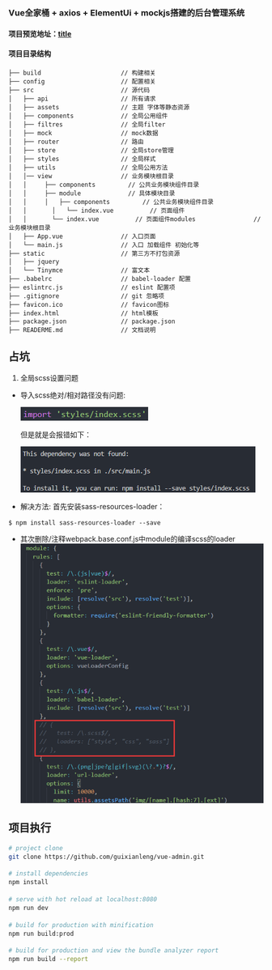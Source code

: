 ### Vue全家桶 + axios + ElementUi + mockjs搭建的后台管理系统

#### 项目预览地址：[title](https://guixianleng.github.io/vue-admin/dist/index.html?_blank)

#### 项目目录结构
```shell
├── build                      // 构建相关  
├── config                     // 配置相关
├── src                        // 源代码
│   ├── api                    // 所有请求
│   ├── assets                 // 主题 字体等静态资源
│   ├── components             // 全局公用组件
│   ├── filtres                // 全局filter
│   ├── mock                   // mock数据
│   ├── router                 // 路由
│   ├── store                  // 全局store管理
│   ├── styles                 // 全局样式
│   ├── utils                  // 全局公用方法
│   │── view                   // 业务模块根目录
│   │	  ├── components         // 公共业务模块组件目录
│   │	  ├── module             // 具体模块目录
│   │	  │   ├── components         // 公共业务模块组件目录
│   │		│   └── index.vue          // 页面组件
│   │		└── index.vue          // 页面组件modules                // 业务模块根目录
│   ├── App.vue                // 入口页面
│   └── main.js                // 入口 加载组件 初始化等
├── static                     // 第三方不打包资源
│   ├── jquery
│   └── Tinymce                // 富文本
├── .babelrc                   // babel-loader 配置
├── eslintrc.js                // eslint 配置项
├── .gitignore                 // git 忽略项
├── favicon.ico                // favicon图标
├── index.html                 // html模板
├── package.json               // package.json
├── READERME.md                // 文档说明
```
## 占坑
1. 全局scss设置问题
- 导入scss绝对/相对路径没有问题:

  ![](https://github.com/guixianleng/vue-admin/blob/master/static/errorImages/relative_path.png)
  
  但是就是会报错如下：
  
  ![](https://github.com/guixianleng/vue-admin/blob/master/static/errorImages/errorMsg.png)

- 解决方法:
 首先安装sass-resources-loader：
```
$ npm install sass-resources-loader --save
```
- 其次删除/注释webpack.base.conf.js中module的编译scss的loader
  ![](https://github.com/guixianleng/vue-admin/blob/master/static/errorImages/resolve.png)


## 项目执行

``` bash
# project clone
git clone https://github.com/guixianleng/vue-admin.git

# install dependencies
npm install

# serve with hot reload at localhost:8080
npm run dev

# build for production with minification
npm run build:prod

# build for production and view the bundle analyzer report
npm run build --report

```
